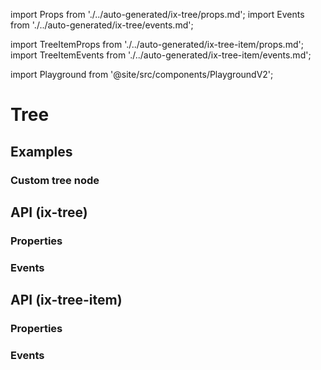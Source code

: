 import Props from './../auto-generated/ix-tree/props.md';
import Events from './../auto-generated/ix-tree/events.md';

import TreeItemProps from './../auto-generated/ix-tree-item/props.md';
import TreeItemEvents from './../auto-generated/ix-tree-item/events.md';

import Playground from '@site/src/components/PlaygroundV2';

# Tree

## Examples

<Playground
  name="tree" 
  height="16rem"
  examplesByName>
</Playground>

### Custom tree node

<Playground
  name="tree-custom" 
  height="12rem"
  hideInitalCodePreview
  examplesByName>
</Playground>

## API (ix-tree)

### Properties

<Props />

### Events

<Events />

## API (ix-tree-item)

### Properties

<TreeItemProps />

### Events

<TreeItemEvents />
